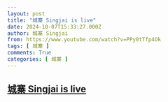 ```yaml
---
layout: post
title: "城寨 Singjai is live"
date: 2024-10-07T15:33:27.000Z
author: 城寨 Singjai
from: https://www.youtube.com/watch?v=PPy0tTfp4Ok
tags: [ 城寨 ]
comments: True
categories: [ 城寨 ]
---
```

<!--1728315207000-->
[城寨 Singjai is live](https://www.youtube.com/watch?v=PPy0tTfp4Ok)
------

<div>

</div>
